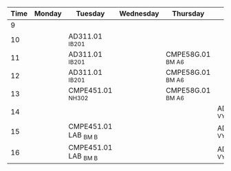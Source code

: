 | Time  | Monday | Tuesday                       | Wednesday   | Thursday                    | Friday                   |
|-------|--------|-------------------------------|-------------|-----------------------------|--------------------------|
| 9     |        |                               |             |                             |                          |
| 10    |        | AD311.01 <sub>IB201</sub>     |             |                             |                          |
| 11    |        | AD311.01 <sub>IB201</sub>     |             | CMPE58G.01 <sub>BM A6</sub> |                          |
| 12    |        | AD311.01 <sub>IB201</sub>     |             | CMPE58G.01 <sub>BM A6</sub> |                          |
| 13    |        | CMPE451.01 <sub>NH302</sub>   |             | CMPE58G.01 <sub>BM A6</sub> |                          |
| 14    |        |                               |             |                             | AD216.01 <sub>VYKM1</sub>|
| 15    |        | CMPE451.01 LAB <sub>BM B</sub>|             |                             | AD216.01 <sub>VYKM1</sub>|
| 16    |        | CMPE451.01 LAB <sub>BM B</sub>|             |                             | AD216.01 <sub>VYKM1</sub>|

